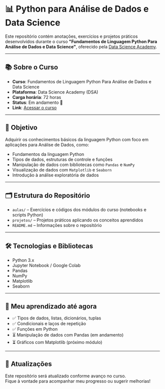 # 📊 Python para Análise de Dados e Data Science

Este repositório contém anotações, exercícios e projetos práticos desenvolvidos durante o curso **"Fundamentos de Linguagem Python Para Análise de Dados e Data Science"**, oferecido pela [Data Science Academy](https://www.datascienceacademy.com.br/).

---

## 📚 Sobre o Curso

- **Curso**: Fundamentos de Linguagem Python Para Análise de Dados e Data Science  
- **Plataforma**: Data Science Academy (DSA)  
- **Carga horária**: 72 horas  
- **Status**: Em andamento 🚀  
- **Link**: [Acessar o curso](https://www.datascienceacademy.com.br)

---

## 🎯 Objetivo

Adquirir os conhecimentos básicos da linguagem Python com foco em aplicações para Análise de Dados, como:

- Fundamentos da linguagem Python
- Tipos de dados, estruturas de controle e funções
- Manipulação de dados com bibliotecas como `Pandas` e `NumPy`
- Visualização de dados com `Matplotlib` e `Seaborn`
- Introdução à análise exploratória de dados

---

## 🗂 Estrutura do Repositório

- `aulas/` – Exercícios e códigos dos módulos do curso (notebooks e scripts Python)
- `projetos/` – Projetos práticos aplicando os conceitos aprendidos
- `README.md` – Informações sobre o repositório

---

## 🛠 Tecnologias e Bibliotecas

- Python 3.x
- Jupyter Notebook / Google Colab
- Pandas
- NumPy
- Matplotlib
- Seaborn

---

## 🧠 Meu aprendizado até agora

- ✅ Tipos de dados, listas, dicionários, tuplas
- ✅ Condicionais e laços de repetição
- ✅ Funções em Python
- ⏳ Manipulação de dados com Pandas (em andamento)
- ⏳ Gráficos com Matplotlib (próximo módulo)

---

## 📌 Atualizações

Este repositório será atualizado conforme avanço no curso.  
Fique à vontade para acompanhar meu progresso ou sugerir melhorias!
